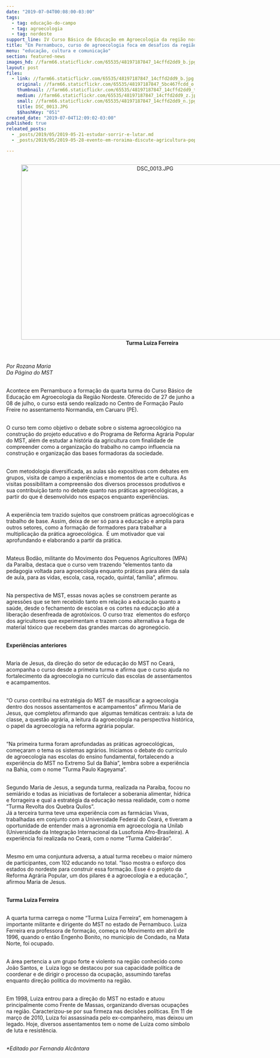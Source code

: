 ```yaml
---
date: "2019-07-04T00:08:00-03:00"
tags:
  - tag: educação-do-campo
  - tag: agroecologia
  - tag: nordeste
support_line: IV Curso Básico de Educação em Agroecologia da região nordeste acontece até a segunda semana de Julho
title: "Em Pernambuco, curso de agroecologia foca em desafios da região nordeste"
menu: "educação, cultura e comunicação"
section: featured-news
images_hd: //farm66.staticflickr.com/65535/48197187847_14cffd2dd9_b.jpg
layout: post
files:
  - link: //farm66.staticflickr.com/65535/48197187847_14cffd2dd9_b.jpg
    original: //farm66.staticflickr.com/65535/48197187847_5bc467fcdd_o.jpg
    thumbnail: //farm66.staticflickr.com/65535/48197187847_14cffd2dd9_t.jpg
    medium: //farm66.staticflickr.com/65535/48197187847_14cffd2dd9_z.jpg
    small: //farm66.staticflickr.com/65535/48197187847_14cffd2dd9_n.jpg
    title: DSC_0013.JPG
    $$hashKey: "051"
created_date: "2019-07-04T12:09:02-03:00"
published: true
releated_posts:
  - _posts/2019/05/2019-05-21-estudar-sorrir-e-lutar.md
  - _posts/2019/05/2019-05-28-evento-em-roraima-discute-agricultura-popular-e-desenvolvimento.md

---
```

<div style="text-align:center">
<figure class="image" style="display:inline-block"><img alt="DSC_0013.JPG" height="467" src="//farm66.staticflickr.com/65535/48197187847_14cffd2dd9_b.jpg" width="700" />
<figcaption><strong>Turma Luiza Ferreira</strong><br />
&nbsp;</figcaption>
</figure>
</div>

<p><em>Por Rozana Maria<br />
Da P&aacute;gina do MST</em></p>

<p><br />
Acontece em Pernambuco a forma&ccedil;&atilde;o da quarta turma do Curso B&aacute;sico de Educa&ccedil;&atilde;o em Agroecologia da Regi&atilde;o Nordeste. Oferecido de 27 de junho a 08 de julho, o curso est&aacute; sendo realizado no Centro de Forma&ccedil;&atilde;o Paulo Freire no assentamento Normandia, em Caruaru (PE).</p>

<p><br />
O curso tem como objetivo o debate sobre o sistema agroecol&oacute;gico na constru&ccedil;&atilde;o do projeto educativo e do Programa de Reforma Agr&aacute;ria Popular do MST, al&eacute;m de estudar a hist&oacute;ria da agricultura com finalidade de compreender como a organiza&ccedil;&atilde;o do trabalho no campo influencia na constru&ccedil;&atilde;o e organiza&ccedil;&atilde;o das bases formadoras da sociedade.&nbsp;</p>

<p><br />
Com metodologia diversificada, as aulas s&atilde;o expositivas com debates em grupos, visita de campo a experi&ecirc;ncias e momentos de arte e cultura. As visitas possibilitam a compreens&atilde;o dos diversos processos produtivos e sua contribui&ccedil;&atilde;o tanto no debate quanto nas pr&aacute;ticas agroecol&oacute;gicas, a partir do que &eacute; desenvolvido nos espa&ccedil;os enquanto experi&ecirc;ncias.</p>

<p><br />
A experi&ecirc;ncia tem trazido sujeitos que constroem pr&aacute;ticas agroecol&oacute;gicas e trabalho de base. Assim, deixa de ser s&oacute; para a educa&ccedil;&atilde;o e amplia para outros setores, como a forma&ccedil;&atilde;o de formadores para trabalhar a multiplica&ccedil;&atilde;o da pr&aacute;tica agroecol&oacute;gica.&nbsp; &Eacute; um motivador que vai aprofundando e elaborando a partir da pr&aacute;tica.&nbsp;&nbsp;</p>

<p><br />
Mateus Bod&atilde;o, militante do Movimento dos Pequenos Agricultores (MPA) da Para&iacute;ba, destaca que o curso vem trazendo &ldquo;elementos tanto da pedagogia voltada para agroecologia enquanto pr&aacute;ticas para al&eacute;m da sala de aula, para as vidas, escola, casa, ro&ccedil;ado, quintal, fam&iacute;lia&rdquo;, afirmou.&nbsp;</p>

<p><br />
Na perspectiva de MST, essas novas a&ccedil;&otilde;es se constroem perante as agress&otilde;es que se tem recebido tanto em rela&ccedil;&atilde;o a educa&ccedil;&atilde;o quanto a sa&uacute;de, desde o fechamento de escolas e os cortes na educa&ccedil;&atilde;o at&eacute; a libera&ccedil;&atilde;o desenfreada de agrot&oacute;xicos. O curso traz&nbsp; elementos do esfor&ccedil;o dos agricultores que experimentam e trazem como alternativa a fuga de material t&oacute;xico que recebem das grandes marcas do agroneg&oacute;cio.</p>

<p><br />
<strong>Experi&ecirc;ncias anteriores</strong></p>

<p><br />
Maria de Jesus, da dire&ccedil;&atilde;o do setor de educa&ccedil;&atilde;o do MST no Cear&aacute;, acompanha o curso desde a primeira turma e afirma que o curso ajuda no fortalecimento da agroecologia no curr&iacute;culo das escolas de assentamentos e acampamentos.</p>

<p><br />
&ldquo;O curso contribui na estrat&eacute;gia do MST de massificar a agroecologia dentro dos nossos assentamentos e acampamentos&rdquo; afirmou Maria de Jesus, que completou afirmando que&nbsp; algumas tem&aacute;ticas centrais: a luta de classe, a quest&atilde;o agr&aacute;ria, a leitura da agroecologia na perspectiva hist&oacute;rica, o papel da agroecologia na reforma agr&aacute;ria popular.</p>

<p><br />
&ldquo;Na primeira turma foram aprofundadas as pr&aacute;ticas agroecol&oacute;gicas, come&ccedil;aram o tema os sistemas agr&aacute;rios. Iniciamos&nbsp;o debate do curr&iacute;culo de agroecologia nas escolas do ensino fundamental, fortalecendo a experi&ecirc;ncia do MST no Extremo Sul da Bahia&rdquo;, lembra sobre a experi&ecirc;ncia na Bahia, com o nome &ldquo;Turma Paulo Kageyama&rdquo;.</p>

<p><br />
Segundo Maria de Jesus, a segunda turma, realizada na Para&iacute;ba, focou no semi&aacute;rido e todas as iniciativas de fortalecer a soberania alimentar, h&iacute;drica e forrageira e qual a estrat&eacute;gia da educa&ccedil;&atilde;o nessa realidade, com o nome &ldquo;Turma Revolta dos Quebra Quilos&rdquo;.<br />
J&aacute; a terceira turma teve uma experi&ecirc;ncia com as farm&aacute;cias Vivas,&nbsp; trabalhadas em conjunto com a Universidade Federal do Cear&aacute;, e tiveram a oportunidade de entender mais a agronomia em agroecologia na Unilab (Universidade da Integra&ccedil;&atilde;o Internacional da Lusofonia Afro-Brasileira). A experi&ecirc;ncia foi realizada no Cear&aacute;, com o nome &ldquo;Turma Caldeir&atilde;o&rdquo;.&nbsp;</p>

<p><br />
Mesmo em uma conjuntura adversa, a atual turma recebeu o maior n&uacute;mero de participantes, com 102 educando no total. &ldquo;Isso mostra o esfor&ccedil;o dos estados do nordeste para construir essa forma&ccedil;&atilde;o. Esse &eacute; o projeto da Reforma Agr&aacute;ria Popular, um dos pilares &eacute; a agroecologia e a educa&ccedil;&atilde;o.&rdquo;, afirmou Maria de Jesus.</p>

<p><br />
<strong>Turma Luiza Ferreira</strong></p>

<p><br />
A quarta turma carrega o nome &ldquo;Turma Luiza Ferreira&rdquo;, em homenagem &agrave; importante militante e dirigente do MST no estado de Pernambuco. Luiza Ferreira era professora de forma&ccedil;&atilde;o, come&ccedil;a no Movimento em abril de 1996, quando o ent&atilde;o Engenho Bonito, no munic&iacute;pio de Condado, na Mata Norte, foi ocupado.</p>

<p><br />
A &aacute;rea pertencia a um grupo forte e violento na regi&atilde;o conhecido como Jo&atilde;o Santos, e&nbsp; Luiza logo se destacou por sua capacidade pol&iacute;tica de coordenar e de dirigir o processo da ocupa&ccedil;&atilde;o, assumindo tarefas enquanto dire&ccedil;&atilde;o pol&iacute;tica do movimento na regi&atilde;o.</p>

<p><br />
Em 1998, Luiza entrou para a dire&ccedil;&atilde;o do MST no estado e atuou principalmente como Frente de Massas, organizando diversas ocupa&ccedil;&otilde;es na regi&atilde;o. Caracterizou-se por sua firmeza nas decis&otilde;es pol&iacute;ticas. Em 11 de mar&ccedil;o de 2010, Luiza foi assassinada pelo ex-companheiro, mas deixou um legado. Hoje, diversos assentamentos tem o nome de Luiza como s&iacute;mbolo de luta e resist&ecirc;ncia.</p>

<p><br />
<em>*Editado por Fernanda Alc&acirc;ntara</em></p>
